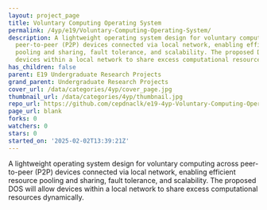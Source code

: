 ```yaml
---
layout: project_page
title: Voluntary Computing Operating System
permalink: /4yp/e19/Voluntary-Computing-Operating-System/
description: A lightweight operating system design for voluntary computing across
  peer-to-peer (P2P) devices connected via local network, enabling efficient resource
  pooling and sharing, fault tolerance, and scalability. The proposed DOS will allow
  devices within a local network to share excess computational resources dynamically.
has_children: false
parent: E19 Undergraduate Research Projects
grand_parent: Undergraduate Research Projects
cover_url: /data/categories/4yp/cover_page.jpg
thumbnail_url: /data/categories/4yp/thumbnail.jpg
repo_url: https://github.com/cepdnaclk/e19-4yp-Voluntary-Computing-Operating-System
page_url: blank
forks: 0
watchers: 0
stars: 0
started_on: '2025-02-02T13:39:21Z'
---
```


A lightweight operating system design for voluntary computing across peer-to-peer (P2P) devices connected via local network, enabling efficient resource pooling and sharing, fault tolerance, and scalability. The proposed DOS will allow devices within a local network to share excess computational resources dynamically.